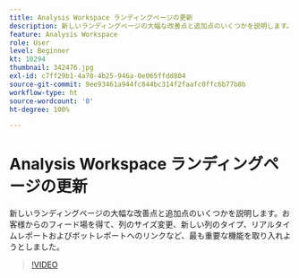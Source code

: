 ```yaml
---
title: Analysis Workspace ランディングページの更新
description: 新しいランディングページの大幅な改善点と追加点のいくつかを説明します。お客様からのフィードバックを得て、最も顕著なものを取り入れようとしました…（説明は 60 〜 160 文字にする必要があります）
feature: Analysis Workspace
role: User
level: Beginner
kt: 10294
thumbnail: 342476.jpg
exl-id: c7ff29b1-4a78-4b25-946a-0e065ffdd804
source-git-commit: 9ee93461a944fc844bc314f2faafc0ffc6b77b8b
workflow-type: ht
source-wordcount: '0'
ht-degree: 100%

---
```


# Analysis Workspace ランディングページの更新

新しいランディングページの大幅な改善点と追加点のいくつかを説明します。お客様からのフィード場を得て、列のサイズ変更、新しい列のタイプ、リアルタイムレポートおよびボットレポートへのリンクなど、最も重要な機能を取り入れようとしました。

>[!VIDEO](https://video.tv.adobe.com/v/342476/?quality=12&learn=on)
